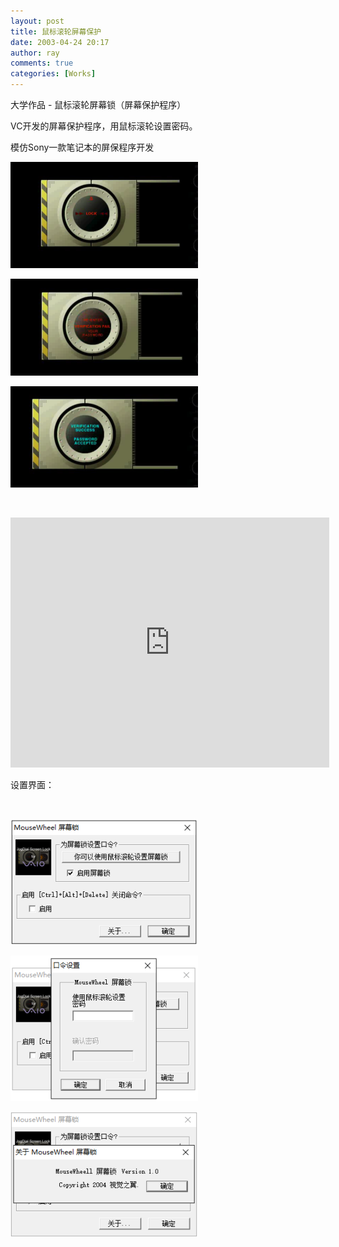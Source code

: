 ```yaml
---
layout: post
title: 鼠标滚轮屏幕保护
date: 2003-04-24 20:17
author: ray
comments: true
categories: [Works]
---
```

大学作品 - 鼠标滚轮屏幕锁（屏幕保护程序）

VC开发的屏幕保护程序，用鼠标滚轮设置密码。

模仿Sony一款笔记本的屏保程序开发
<!--more-->
<a href="/assets/2003/04/Snip20160201_2.png" rel="attachment wp-att-96"><img class="alignnone size-medium wp-image-96" src="/assets/2003/04/Snip20160201_2-300x170.png" alt="Snip20160201_2" width="300" height="170" /></a>

<a href="/assets/2003/04/Snip20160201_3.png" rel="attachment wp-att-97"><img class="alignnone size-medium wp-image-97" src="/assets/2003/04/Snip20160201_3-300x155.png" alt="Snip20160201_3" width="300" height="155" /></a>

<a href="/assets/2003/04/Snip20160201_4.png" rel="attachment wp-att-98"><img class="alignnone size-medium wp-image-98" src="/assets/2003/04/Snip20160201_4-300x162.png" alt="Snip20160201_4" width="300" height="162" /></a>

&nbsp;

<iframe height=400 width=510 src="http://player.youku.com/embed/XMTQ2MzA0OTI4OA==" frameborder=0 allowfullscreen></iframe>

设置界面：

&nbsp;

<a href="/assets/2016/02/Screen-Shot-2016-02-01-at-8.17.49-PM.png" rel="attachment wp-att-91"><img class="alignnone size-medium wp-image-91" src="/assets/2016/02/Screen-Shot-2016-02-01-at-8.17.49-PM-300x202.png" alt="Screen Shot 2016-02-01 at 8.17.49 PM" width="300" height="202" /></a>

<a href="/assets/2016/02/Screen-Shot-2016-02-01-at-8.18.02-PM.png" rel="attachment wp-att-92"><img class="alignnone size-medium wp-image-92" src="/assets/2016/02/Screen-Shot-2016-02-01-at-8.18.02-PM-300x233.png" alt="Screen Shot 2016-02-01 at 8.18.02 PM" width="300" height="233" /></a>

<a href="/assets/2016/02/Screen-Shot-2016-02-01-at-8.18.12-PM.png" rel="attachment wp-att-93"><img class="alignnone size-medium wp-image-93" src="/assets/2016/02/Screen-Shot-2016-02-01-at-8.18.12-PM-300x201.png" alt="Screen Shot 2016-02-01 at 8.18.12 PM" width="300" height="201" /></a>
